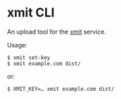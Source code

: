 # xmit CLI

An upload tool for the [xmit](https://xmit.co) service.

Usage:

```
$ xmit set-key
$ xmit example.com dist/
```

or:

```
$ XMIT_KEY=… xmit example.com dist/
```
